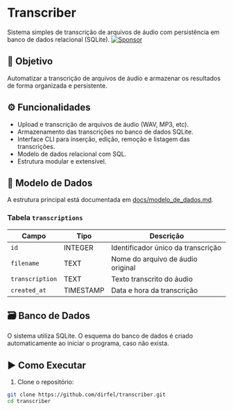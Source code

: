 # Transcriber

Sistema simples de transcrição de arquivos de áudio com persistência em banco de dados relacional (SQLite).
[![Sponsor](https://img.shields.io/badge/Sponsor-%E2%9D%A4-lightgrey?logo=github&style=for-the-badge)](https://github.com/sponsors/dirfel)

## 📌 Objetivo

Automatizar a transcrição de arquivos de áudio e armazenar os resultados de forma organizada e persistente.

## ⚙️ Funcionalidades

- Upload e transcrição de arquivos de áudio (WAV, MP3, etc).
- Armazenamento das transcrições no banco de dados SQLite.
- Interface CLI para inserção, edição, remoção e listagem das transcrições.
- Modelo de dados relacional com SQL.
- Estrutura modular e extensível.

## 🧱 Modelo de Dados

A estrutura principal está documentada em [docs/modelo_de_dados.md](docs/modelo_de_dados.md).

### Tabela `transcriptions`

| Campo        | Tipo     | Descrição                         |
|--------------|----------|------------------------------------|
| `id`         | INTEGER  | Identificador único da transcrição |
| `filename`   | TEXT     | Nome do arquivo de áudio original  |
| `transcription` | TEXT  | Texto transcrito do áudio          |
| `created_at` | TIMESTAMP | Data e hora da transcrição         |

## 🗃️ Banco de Dados

O sistema utiliza SQLite. O esquema do banco de dados é criado automaticamente ao iniciar o programa, caso não exista.

## ▶️ Como Executar

1. Clone o repositório:

```bash
git clone https://github.com/dirfel/transcriber.git
cd transcriber
